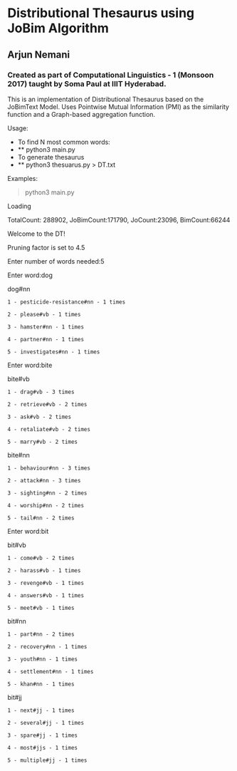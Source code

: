 # Distributional Thesaurus using JoBim Algorithm
## Arjun Nemani
### Created as part of Computational Linguistics - 1 (Monsoon 2017) taught by Soma Paul at IIIT Hyderabad.


This is an implementation of Distributional Thesaurus based on the JoBimText Model. 
Uses Pointwise Mutual Information (PMI) as the similarity function and a Graph-based aggregation function.

Usage:

* To find N most common words:
* \*\* python3 main.py
* To generate thesaurus
* \*\* python3 thesuarus.py > DT.txt

Examples:

> python3 main.py

Loading

TotalCount: 288902, JoBimCount:171790, JoCount:23096, BimCount:66244

Welcome to the DT!

Pruning factor is set to 4.5

Enter number of words needed:5

Enter word:dog

dog#nn

    1 - pesticide-resistance#nn - 1 times

    2 - please#vb - 1 times

    3 - hamster#nn - 1 times

    4 - partner#nn - 1 times

    5 - investigates#nn - 1 times

Enter word:bite

bite#vb

    1 - drag#vb - 3 times

    2 - retrieve#vb - 2 times

    3 - ask#vb - 2 times

    4 - retaliate#vb - 2 times

    5 - marry#vb - 2 times

bite#nn

    1 - behaviour#nn - 3 times

    2 - attack#nn - 3 times

    3 - sighting#nn - 2 times

    4 - worship#nn - 2 times

    5 - tail#nn - 2 times

Enter word:bit

bit#vb

    1 - come#vb - 2 times

    2 - harass#vb - 1 times

    3 - revenge#vb - 1 times

    4 - answers#vb - 1 times

    5 - meet#vb - 1 times

bit#nn

    1 - part#nn - 2 times

    2 - recovery#nn - 1 times

    3 - youth#nn - 1 times

    4 - settlement#nn - 1 times

    5 - khan#nn - 1 times

bit#jj

    1 - next#jj - 1 times

    2 - several#jj - 1 times

    3 - spare#jj - 1 times

    4 - most#jjs - 1 times

    5 - multiple#jj - 1 times
